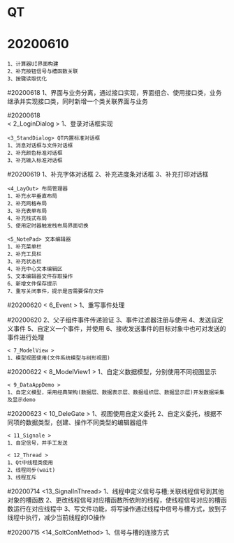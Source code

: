 # QT

# 20200610
	1、计算器UI界面构建
	2、补充按钮信号与槽函数关联
	3、按键读取优化

#20200618
	1、界面与业务分离，通过接口实现，界面组合、使用接口类，业务继承并实现接口类，同时新增一个类关联界面与业务

#20200618  
	< 2_LoginDialog >
	1、登录对话框实现
	
	<3_StandDialog> QT内置标准对话框
	1、消息对话框与文件对话框
	2、补充颜色标准对话框
	3、补充输入标准对话框
	
#20200619
	1、补充字体对话框
	2、补充进度条对话框
	3、补充打印对话框
	
	<4_LayOut> 布局管理器
	1、补充水平垂直布局
	2、补充网格布局
	3、补充表单布局
	4、补充栈式布局
	5、使用定时器触发栈布局界面切换
	
	<5_NotePad> 文本编辑器
	1、补充菜单栏
	2、补充工具栏
	3、补充状态栏
	4、补充中心文本编辑区
	5、文本编辑器文件存取操作
	6、新增文件保存提示
	7、重写关闭事件，提示是否需要保存文件

#20200620
	< 6_Event >
	1、重写事件处理
	
#20200620
	2、父子组件事件传递验证
	3、事件过滤器注册与使用
	4、发送自定义事件
	5、自定义一个事件，并使用
	6、接收发送事件的目标对象中也可对发送的事件进行处理
	
	< 7_ModelView >
	1、模型视图使用(文件系统模型与树形视图)

#20200622
	< 8_ModelView1 >
	1、自定义数据模型，分别使用不同视图显示
	
	< 9_DataAppDemo >
	1、自定义模型，采用经典架构(数据层、数据表示层、数据组织层、数据显示层)开发数据采集及显示demo
	
#20200623
	< 10_DeleGate >
	1、视图使用自定义委托
	2、自定义委托，根据不同项的数据类型，创建、操作不同类型的编辑器组件
	
	< 11_Signale >
	1、自定信号，并手工发送
	
	< 12_Thread >
	1、Qt中线程类使用
	2、线程同步(wait)
	3、线程互斥
	
#20200714
	<13_SignalInThread>
	1、线程中定义信号与槽;关联线程信号到其他对象的槽函数
	2、更改线程信号对应槽函数所依附的线程，使线程信号对应的槽函数运行在对应线程中
	3、写文件功能，将写操作通过线程中信号与槽方式，放到子线程中执行，减少当前线程的IO操作

#20200715
	<14_SoltConMethod>
	1、信号与槽的连接方式
